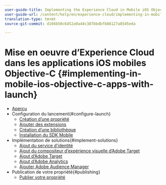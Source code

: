 ```yaml
---
user-guide-title: Implementing the Experience Cloud in Mobile iOS Objective-C Applications
user-guide-url: /content/help/en/experience-cloud/implementing-in-mobile-ios-objective-c-apps-with-launch/index.html
translation-type: tm+mt
source-git-commit: d166b50c6452a9a44c387bbdbfb88127a8545eda

---
```



# Mise en oeuvre d’Experience Cloud dans les applications iOS mobiles Objective-C {#implementing-in-mobile-ios-objective-c-apps-with-launch}

+ [Aperçu](index.md)
+ Configuration du lancement{#configure-launch}
   + [Création d’une propriété](launch-create-a-property.md)
   + [Ajouter des extensions](launch-add-extensions.md)
   + [Création d’une bibliothèque](launch-create-a-library.md)
   + [Installation du SDK Mobile](launch-install-the-mobile-sdk.md)
+ Implémentation de solutions{#implement-solutions}
   + [Ajout du service d’identité](id-service.md)
   + [Ajout du compositeur d’expérience visuelle d’Adobe Target](target-vec.md)
   + [Ajout d’Adobe Target](target.md)
   + [Ajout d’Adobe Analytics](analytics.md)
   + [Ajouter Adobe Audience Manager](audience-manager.md)
+ Publication de votre propriété{#publishing}
   + [Publier votre propriété](publish.md)
